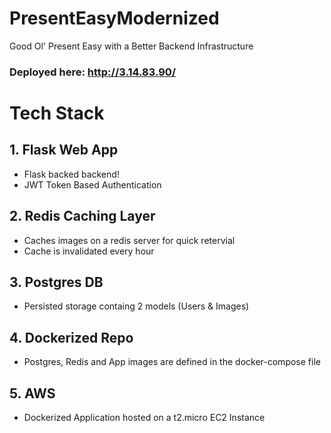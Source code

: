 # PresentEasyModernized
Good Ol' Present Easy with a Better Backend Infrastructure 

### Deployed here: http://3.14.83.90/

# Tech Stack
## 1. **Flask Web App**
 - Flask backed backend!
 - JWT Token Based Authentication
## 2. **Redis Caching Layer**
 - Caches images on a redis server for quick retervial
 - Cache is invalidated every hour
## 3. **Postgres DB**
 - Persisted storage containg 2 models (Users & Images)
## 4. **Dockerized Repo**
 - Postgres, Redis and App images are defined in the docker-compose file
## 5. **AWS**
 - Dockerized Application hosted on a t2.micro EC2 Instance
